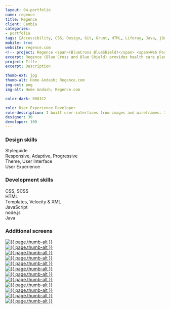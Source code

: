 ```yaml
---
layout: 04-portfolio
name: regence
title: Regence
client: Cambia
categories:
- portfolio
tags: [Accessibility, CSS, Design, Git, Grunt, HTML, Liferay, Java, jQuery, PHP, Portal, Responsive, SASS/SCSS, Styleguide, Theme, Twitter Bootstrap, Velocity]
mobile: true
website: regence.com
<!-- project: Regence <span>(BlueCross BlueShield)</span> <span>Web Portal</span>
excerpt: Regence (Blue Cross and Blue Shield) provides health care plans for Oregon, Utah, and Idaho. The web site provides resources for all visitors and allows members to administer their plans. -->
project: Title
excerpt: Description

thumb-ext: jpg
thumb-alt: Home &ndash; Regence.com
img-ext: png
img-alt: Home &ndash; Regence.com

color-dark: 0881C2

role: User Experience Developer
role-description: I built user-interfaces from images and wireframes. I had ownership of the portal theme, templates, and styleguide. I used Sublime Text to code and Grunt to build. I designed directly in the browser using the Twitter Bootstrap framework and SCSS. I encouraged responsive design, accessibility, and more efficient coding practices.
designer: 30
developer: 100
---
```


<section class="row portfolio__skills">
  <div class="col-half">
    <div class="container">
      <h3 class="breakdown-title"><b>Design</b> skills</h3>
      <div class="progress">
        <div class="progress-bar show-me animated" role="progressbar" aria-valuenow="100" aria-valuemin="0" aria-valuemax="100" style="width: 100%;">
          Styleguide
        </div>
      </div>
      <div class="progress">
        <div class="progress-bar show-me animated" role="progressbar" aria-valuenow="95" aria-valuemin="0" aria-valuemax="100" style="width: 95%;">
          Responsive, Adaptive, Progressive
        </div>
      </div>
      <div class="progress">
        <div class="progress-bar show-me animated" role="progressbar" aria-valuenow="95" aria-valuemin="0" aria-valuemax="100" style="width: 95%;">
          Theme, User Interface
        </div>
      </div>
      <div class="progress">
        <div class="progress-bar show-me animated" role="progressbar" aria-valuenow="75" aria-valuemin="0" aria-valuemax="100" style="width: 75%;">
          User Experience
        </div>
      </div>
    </div>
  </div>
  <div class="col-half">
    <div class="container">
      <h3 class="breakdown-title"><b>Development</b> skills</h3>
      <div class="progress">
        <div class="progress-bar show-me animated" role="progressbar" aria-valuenow="100" aria-valuemin="0" aria-valuemax="100" style="width: 100%;">
          CSS, SCSS
        </div>
      </div>
      <div class="progress">
        <div class="progress-bar show-me animated" role="progressbar" aria-valuenow="100" aria-valuemin="0" aria-valuemax="100" style="width: 100%;">
          HTML
        </div>
      </div>
      <div class="progress">
        <div class="progress-bar show-me animated" role="progressbar" aria-valuenow="65" aria-valuemin="0" aria-valuemax="100" style="width: 65%;">
          Templates, Velocity &amp; XML
        </div>
      </div>
      <div class="progress">
        <div class="progress-bar show-me animated" role="progressbar" aria-valuenow="50" aria-valuemin="0" aria-valuemax="100" style="width: 50%;">
          JavaScript
        </div>
      </div>
      <div class="progress">
        <div class="progress-bar show-me animated" role="progressbar" aria-valuenow="25" aria-valuemin="0" aria-valuemax="100" style="width: 25%;">
          node.js
        </div>
      </div>
      <div class="progress">
        <div class="progress-bar" role="progressbar" aria-valuenow="15" aria-valuemin="0" aria-valuemax="100" style="width: 15%;">
          Java
        </div>
      </div>
    </div>
  </div>
</section>

<section class="portfolio__screens">
  <h3 class="title--section text-center"><b>Additional</b> screens</h3>
  <div class="flex--row">
    <div class="portfolio__item show-me animated">
      <a href="#" class="fluidbox">
        <div class="portfolio__image">
          <img src="/images/portfolio/{{ page.name }}/{{ page.name }}-01.{{ page.img-ext }}" alt="{{ page.thumb-alt }}">
        </div>
      </a>
    </div>
    <div class="portfolio__item show-me animated">
      <a href="#" class="fluidbox">
        <div class="portfolio__image">
          <img src="/images/portfolio/{{ page.name }}/{{ page.name }}-02.{{ page.img-ext }}" alt="{{ page.thumb-alt }}">
        </div>
      </a>
    </div>
    <div class="portfolio__item show-me animated">
      <a href="#" class="fluidbox">
        <div class="portfolio__image">
          <img src="/images/portfolio/{{ page.name }}/{{ page.name }}-03.{{ page.img-ext }}" alt="{{ page.thumb-alt }}">
        </div>
      </a>
    </div>
    <div class="portfolio__item show-me animated">
      <a href="#" class="fluidbox">
        <div class="portfolio__image">
          <img src="/images/portfolio/{{ page.name }}/{{ page.name }}-04.{{ page.img-ext }}" alt="{{ page.thumb-alt }}">
        </div>
      </a>
    </div>
    <div class="portfolio__item show-me animated">
      <a href="#" class="fluidbox">
        <div class="portfolio__image">
          <img src="/images/portfolio/{{ page.name }}/{{ page.name }}-05.{{ page.img-ext }}" alt="{{ page.thumb-alt }}">
        </div>
      </a>
    </div>
    <div class="portfolio__item show-me animated">
      <a href="#" class="fluidbox">
        <div class="portfolio__image">
          <img src="/images/portfolio/{{ page.name }}/{{ page.name }}-06.{{ page.img-ext }}" alt="{{ page.thumb-alt }}">
        </div>
      </a>
    </div>
    <div class="portfolio__item show-me animated">
      <a href="#" class="fluidbox">
        <div class="portfolio__image">
          <img src="/images/portfolio/{{ page.name }}/{{ page.name }}-07.{{ page.img-ext }}" alt="{{ page.thumb-alt }}">
        </div>
      </a>
    </div>
    <div class="portfolio__item show-me animated">
      <a href="#" class="fluidbox">
        <div class="portfolio__image">
          <img src="/images/portfolio/{{ page.name }}/{{ page.name }}-08.{{ page.img-ext }}" alt="{{ page.thumb-alt }}">
        </div>
      </a>
    </div>
    <div class="portfolio__item show-me animated">
      <a href="#" class="fluidbox">
        <div class="portfolio__image">
          <img src="/images/portfolio/{{ page.name }}/{{ page.name }}-09.{{ page.img-ext }}" alt="{{ page.thumb-alt }}">
        </div>
      </a>
    </div>
    <div class="portfolio__item show-me animated">
      <a href="#" class="fluidbox">
        <div class="portfolio__image">
          <img src="/images/portfolio/{{ page.name }}/{{ page.name }}-10.{{ page.img-ext }}" alt="{{ page.thumb-alt }}">
        </div>
      </a>
    </div>
    <div class="portfolio__item show-me animated">
      <a href="#" class="fluidbox">
        <div class="portfolio__image">
          <img src="/images/portfolio/{{ page.name }}/{{ page.name }}-11.{{ page.img-ext }}" alt="{{ page.thumb-alt }}">
        </div>
      </a>
    </div>
    <div class="portfolio__item show-me animated">
      <a href="#" class="fluidbox">
        <div class="portfolio__image">
          <img src="/images/portfolio/{{ page.name }}/{{ page.name }}-12.{{ page.img-ext }}" alt="{{ page.thumb-alt }}">
        </div>
      </a>
    </div>
  </div>
</section>
